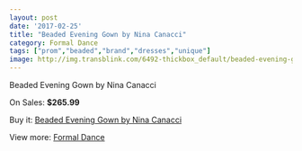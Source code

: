 ```yaml
---
layout: post
date: '2017-02-25'
title: "Beaded Evening Gown by Nina Canacci"
category: Formal Dance
tags: ["prom","beaded","brand","dresses","unique"]
image: http://img.transblink.com/6492-thickbox_default/beaded-evening-gown-by-nina-canacci.jpg
---
```

Beaded Evening Gown by Nina Canacci

On Sales: **$265.99**
<a href="https://www.transblink.com/en/formal-dance/2097-beaded-evening-gown-by-nina-canacci.html"><amp-img layout="responsive" width="600" height="600" src="//img.transblink.com/6492-thickbox_default/beaded-evening-gown-by-nina-canacci.jpg" alt="Beaded Evening Gown by Nina Canacci 0" /></a>
<a href="https://www.transblink.com/en/formal-dance/2097-beaded-evening-gown-by-nina-canacci.html"><amp-img layout="responsive" width="600" height="600" src="//img.transblink.com/6493-thickbox_default/beaded-evening-gown-by-nina-canacci.jpg" alt="Beaded Evening Gown by Nina Canacci 1" /></a>

Buy it: [Beaded Evening Gown by Nina Canacci](https://www.transblink.com/en/formal-dance/2097-beaded-evening-gown-by-nina-canacci.html "Beaded Evening Gown by Nina Canacci")

View more: [Formal Dance](https://www.transblink.com/en/6-formal-dance "Formal Dance")